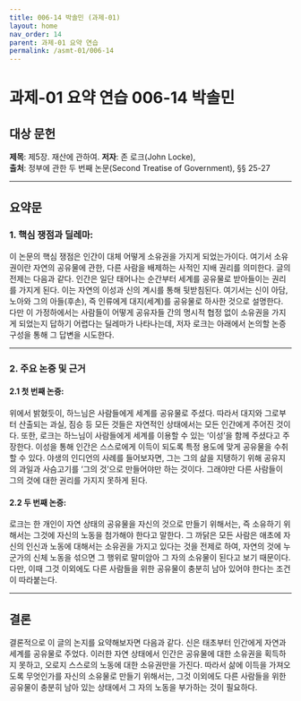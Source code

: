 ```yaml
---
title: 006-14 박솔민 (과제-01)
layout: home
nav_order: 14
parent: 과제-01 요약 연습
permalink: /asmt-01/006-14
---
```


# 과제-01 요약 연습 006-14 박솔민

## 대상 문헌  
**제목**: 제5장. 재산에 관하여.
**저자**: 존 로크(John Locke),  
**출처**: 정부에 관한 두 번째 논문(Second Treatise of Government), §§ 25-27

---

## 요약문  

### 1. 핵심 쟁점과 딜레마: 
이 논문의 핵심 쟁점은 인간이 대체 어떻게 소유권을 가지게 되었는가이다. 여기서 소유권이란 자연의 공유물에 관한, 다른 사람을 배제하는 사적인 지배 권리를 의미한다. 글의 전제는 다음과 같다. 인간은 일단 태어나는 순간부터 세계를 공유물로 받아들이는 권리를 가지게 된다. 이는 자연의 이성과 신의 계시를 통해 뒷받침된다. 여기서는 신이 아담, 노아와 그의 아들(후손), 즉 인류에게 대지(세계)를 공유물로 하사한 것으로 설명한다. 다만 이 가정하에서는 사람들이 어떻게 공유자들 간의 명시적 협정 없이 소유권을 가지게 되었는지 답하기 어렵다는 딜레마가 나타나는데, 저자 로크는 아래에서 논의할 논증 구성을 통해 그 답변을 시도한다.

---

### 2. 주요 논증 및 근거  

#### 2.1 첫 번째 논증: 
위에서 밝혔듯이, 하느님은 사람들에게 세계를 공유물로 주셨다. 따라서 대지와 그로부터 산출되는 과실, 짐승 등 모든 것들은 자연적인 상태에서는 모든 인간에게 주어진 것이다. 또한, 로크는 하느님이 사람들에게 세계를 이용할 수 있는 ‘이성’을 함께 주셨다고 주장한다. 이성을 통해 인간은 스스로에게 이득이 되도록 특정 용도에 맞게 공유물을 수취할 수 있다. 야생의 인디언의 사례를 들어보자면, 그는 그의 삶을 지탱하기 위해 공유지의 과일과 사슴고기를 ‘그의 것’으로 만들어야만 하는 것이다. 그래야만 다른 사람들이 그의 것에 대한 권리를 가지지 못하게 된다. 

#### 2.2 두 번째 논증: 
로크는 한 개인이 자연 상태의 공유물을 자신의 것으로 만들기 위해서는, 즉 소유하기 위해서는 그것에 자신의 노동을 첨가해야 한다고 말한다. 그 까닭은 모든 사람은 애초에 자신의 인신과 노동에 대해서는 소유권을 가지고 있다는 것을 전제로 하여, 자연의 것에 누군가의 신체 노동을 섞으면 그 행위로 말미암아 그 자의 소유물이 된다고 보기 때문이다. 다만, 이때 그것 이외에도 다른 사람들을 위한 공유물이 충분히 남아 있어야 한다는 조건이 따라붙는다.

---

## 결론  
결론적으로 이 글의 논지를 요약해보자면 다음과 같다. 신은 태초부터 인간에게 자연과 세계를 공유물로 주었다. 이러한 자연 상태에서 인간은 공유물에 대한 소유권을 획득하지 못하고, 오로지 스스로의 노동에 대한 소유권만을 가진다. 따라서 삶에 이득을 가져오도록 무엇인가를 자신의 소유물로 만들기 위해서는, 그것 이외에도 다른 사람들을 위한 공유물이 충분히 남아 있는 상태에서 그 자의 노동을 부가하는 것이 필요하다.